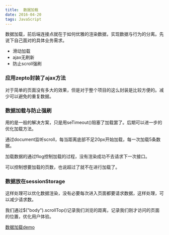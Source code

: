 ```yaml
---
title:  数据加载
date: 2016-04-20
tags: JavaScript
---
```


数据加载，前后端连接点就在于如何优雅的渲染数据，实现数据与行为的分离。先说下自己面对的具体业务需求。

+ 滑动加载
+ ajax无刷新
+ 防止scroll强刷

<!-- more -->

### 应用zepto封装了ajax方法

对于简单的页面没有多大的效果，但是对于整个项目的这么封装是比较方便的。减少可以避免的重复数据。

### 数据加载与防止强刷

用的是一般的解决方案，只是用seTimeout()阻塞了加载罢了。后期可以进一步的优化加载方法。

通过document监听scroll，每当距离底部不足20px开始加载，每一次加载5条数据。

加载数据的通过flog控制加载的过程，没有渲染成功不去请求下一次接口。

可以控制想要加载的页数，也说超过了就不在进行加载了。

### 数据放在sessionStorage

这样处理可以优化数据渲染，没有必要每次进入页面都要请求数据，这样处理，可以减少请求数。

我们通过$("body").scrollTop()记录我们浏览的距离，记录我们刚才访问的页面的位置，优化用户体验。

[数据加载demo](https://github.com/dukegod/h5-demos/tree/master/demos/loadingDates)
